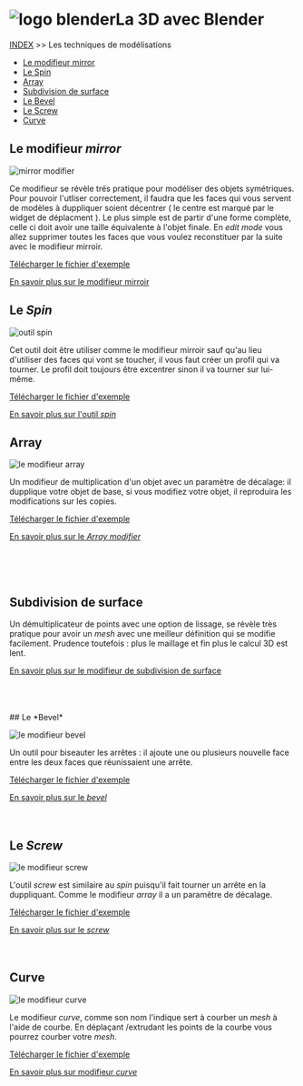 # ![logo blender](src/blender.png)La 3D avec Blender
[INDEX](readme.md) >> Les techniques de modélisations

- [Le modifieur mirror](#)
- [Le Spin](#)
- [Array](#)
- [Subdivision de surface](#)
- [Le Bevel](#)
- [Le Screw](#)
- [Curve](#)

## Le modifieur *mirror*
![mirror modifier](src/mirror-modifier.png)

Ce modifieur se révèle trés pratique pour modéliser des objets symétriques. Pour pouvoir l'utliser correctement, il faudra que les faces qui vous servent de modèles à duppliquer soient décentrer ( le centre est marqué par le widget de déplacment ). Le plus simple est de partir d'une forme complète, celle ci doit avoir une taille équivalente à l'objet finale. En *edit mode* vous allez supprimer toutes les faces que vous voulez reconstituer par la suite avec le modifieur mirroir.

[Télécharger le fichier d'exemple](fichiers-blender/modifieur-mirroir.blend)

[En savoir plus sur le modifieur mirroir](https://www.blender.org/manual/modeling/modifiers/generate/mirror.html)
## Le *Spin*
![outil spin](src/outil-spin.png)

Cet outil doit être utiliser comme le modifieur mirroir sauf qu'au lieu d'utiliser des faces qui vont se toucher, il vous faut créer un profil qui va tourner. Le profil doit toujours être excentrer sinon il va tourner sur lui-même.

[Télécharger le fichier d'exemple](fichiers-blender/outil-spin.blend)

[En savoir plus sur l'outil *spin*](https://www.blender.org/manual/modeling/meshes/editing/duplicating/spin.html)



## Array
![le modifieur *array*](src/modifieur-array.png)

Un modifieur de multiplication d'un objet avec un paramètre de décalage: il dupplique votre objet de base, si vous modifiez votre objet, il reproduira les modifications sur les copies.

[Télécharger le fichier d'exemple](fichiers-blender/array-modifier.blend)


[En savoir plus sur le *Array modifier*](https://www.blender.org/manual/modeling/modifiers/generate/array.html)

<br />
<br />
<br />

## Subdivision de surface

Un démultiplicateur de points avec une option de lissage, se révèle très pratique pour avoir un *mesh* avec une meilleur définition qui se modifie facilement. Prudence toutefois : plus le maillage et fin plus le calcul 3D est lent.


[En savoir plus sur le modifieur de subdivision de surface](https://www.blender.org/manual/modeling/modifiers/generate/subsurf.html?highlight=subdivision)

<br />
<br />
<br />
## Le *Bevel*

![le modifieur *bevel*](src/bevel-modifier.png)

Un outil pour biseauter les arrêtes : il ajoute une ou plusieurs nouvelle face entre les deux faces que réunissaient une arrête.

[Télécharger le fichier d'exemple](fichiers-blender/modifieur-bevel.blend)

[En savoir plus sur le *bevel*](https://www.blender.org/manual/modeling/modifiers/generate/bevel.html)
<br />
<br />
<br />

## Le *Screw*
![le modifieur *screw*](src/screw-modifier.png)

L'outil *screw* est similaire au *spin* puisqu'il fait tourner un arrête en la duppliquant. Comme le modifieur *array* il a un paramêtre de décalage.

[Télécharger le fichier d'exemple](fichiers-blender/screw-modifier.blend)

[En savoir plus sur le *screw*](https://www.blender.org/manual/modeling/meshes/editing/duplicating/screw.html)
<br />
<br />
<br />
## Curve

![le modifieur *curve*](src/modifier-curve.png)

Le modifieur *curve*, comme son nom l'indique sert à courber un *mesh* à l'aide de courbe. En déplaçant /extrudant les points de la courbe vous pourrez courber votre *mesh*.

[Télécharger le fichier d'exemple](fichiers-blender/modifieur-courbe.blend)

[En savoir plus sur modifieur *curve*](https://www.blender.org/manual/modeling/modifiers/deform/curve.html)

